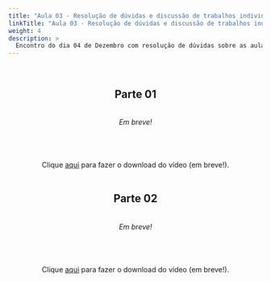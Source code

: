 ```yaml
---
title: "Aula 03 - Resolução de dúvidas e discussão de trabalhos individuais"
linkTitle: "Aula 03 - Resolução de dúvidas e discussão de trabalhos individuais"
weight: 4
description: >
  Encontro do dia 04 de Dezembro com resolução de dúvidas sobre as aulas 05 e 06 (assíncronas) e continuação da discussão sobre os trabalhos individuais
---
```


<br>
<div align="center">
<h2>Parte 01</h2>
<br>
<i>Em breve!</i>
<br><br><br>
<br><br>
Clique <a href="https://cursodefilogeniaufpr.netlify.app/turma_02/">aqui</a> para fazer o download do vídeo (em breve!).
<br><br>

<h2>Parte 02</h2>
<br>
<i>Em breve!</i>
<br><br><br>
<br><br>
Clique <a href="https://cursodefilogeniaufpr.netlify.app/turma_02/">aqui</a> para fazer o download do vídeo (em breve!).
<br><br>

</div>